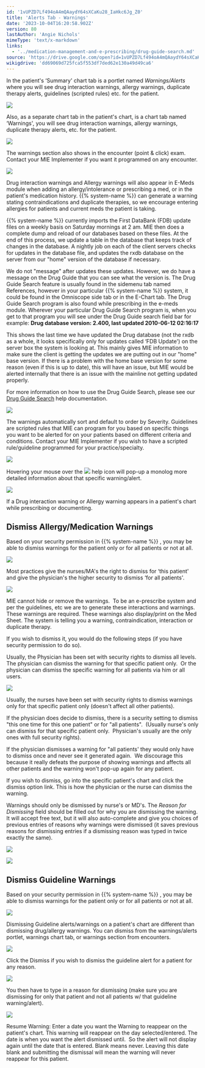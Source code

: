```yaml
---
id: '1vUPZD7Lf494oA4mQAaydY64sXCaKu28_IaHkc6Jg_Z0'
title: 'Alerts Tab - Warnings'
date: '2023-10-04T16:20:58.902Z'
version: 80
lastAuthor: 'Angie Nichols'
mimeType: 'text/x-markdown'
links:
  - '../medication-management-and-e-prescribing/drug-guide-search.md'
source: 'https://drive.google.com/open?id=1vUPZD7Lf494oA4mQAaydY64sXCaKu28_IaHkc6Jg_Z0'
wikigdrive: 'dd69069d725fca5f553df7ded62e130a49d49ca6'
---
```

In the patient's ‘Summary' chart tab is a portlet named *Warnings/Alerts* where you will see drug interaction warnings, allergy warnings, duplicate therapy alerts, guidelines (scripted rules) etc. for the patient.

![](../alerts-tab-warnings.assets/503c79c53d5861763368c035933f05ea.png)

Also, as a separate chart tab in the patient's chart, is a chart tab named ‘Warnings', you will see drug interaction warnings, allergy warnings, duplicate therapy alerts, etc. for the patient.

![](../alerts-tab-warnings.assets/58ddd0f0af472e2da2eccc9c5021b99f.png)

The warnings section also shows in the encounter (point & click) exam. Contact your MIE Implementer if you want it programmed on any encounter.

![](../alerts-tab-warnings.assets/bdce7b4187e09dabba994e21949c1cb2.jpg)

Drug interaction warnings and Allergy warnings will also appear in E-Meds module when adding an allergy/intolerance or prescribing a med, or in the patient's medication history. {{% system-name %}} can generate a warning stating contraindications and duplicate therapies, so we encourage entering allergies for patients and current meds the patient is taking.

{{% system-name %}} currently imports the First DataBank (FDB) update files on a weekly basis on Saturday mornings at 2 am. MIE then does a complete dump and reload of our databases based on these files. At the end of this process, we update a table in the database that keeps track of changes in the database. A nightly job on each of the client servers checks for updates in the database file, and updates the rxdb database on the server from our "home" version of the database if necessary.

We do not "message" after updates these updates. However, we do have a message on the Drug Guide that you can see what the version is. The Drug Guide Search feature is usually found in the sidemenu tab named References, however in your particular {{% system-name %}} system, it could be found in the Omniscope side tab or in the E-Chart tab. The Drug Guide Search program is also found while prescribing in the e-meds module. Wherever your particular Drug Guide Search program is, when you get to that program you will see under the Drug Guide search field bar for example: **Drug database version: 2.400, last updated 2010-06-12 02:16:17**

This shows the last time we have updated the Drug database (not the rxdb as a whole, it looks specifically only for updates called ‘FDB Update') on the server box the system is looking at. This mainly gives MIE information to make sure the client is getting the updates we are putting out in our "home" base version. If there is a problem with the home base version for some reason (even if this is up to date), this will have an issue, but MIE would be alerted internally that there is an issue with the mainline not getting updated properly.

For more information on how to use the Drug Guide Search, please see our [Drug Guide Search](../medication-management-and-e-prescribing/drug-guide-search.md) help documentation.

![](../alerts-tab-warnings.assets/f20e8ca2fd6c1fd4cdf5c6ff63a3b5a5.png)

The warnings automatically sort and default to order by Severity. Guidelines are scripted rules that MIE can program for you based on specific things you want to be alerted for on your patients based on different criteria and conditions. Contact your MIE Implementer if you wish to have a scripted rule/guideline programmed for your practice/specialty.

![](../alerts-tab-warnings.assets/58ddd0f0af472e2da2eccc9c5021b99f.png)

Hovering your mouse over the 
![](../alerts-tab-warnings.assets/bfbd8ddf9c846e1f985e44f63eaa3e57.png)
 help icon will pop-up a monolog more detailed information about that specific warning/alert.

![](../alerts-tab-warnings.assets/e9c320a1f6ef1bd795194d88c9237fb8.png)

If a Drug interaction warning or Allergy warning appears in a patient's chart while prescribing or documenting.

## Dismiss Allergy/Medication Warnings

Based on your security permission in {{% system-name %}} , you may be able to dismiss warnings for the patient only or for all patients or not at all.

![](../alerts-tab-warnings.assets/d092b6161030599c738b4030f8871d3d.png)

Most practices give the nurses/MA's the right to dismiss for ‘this patient' and give the physician's the higher security to dismiss ‘for all patients'.

![](../alerts-tab-warnings.assets/58ddd0f0af472e2da2eccc9c5021b99f.png)

MIE cannot hide or remove the warnings.  To be an e-prescribe system and per the guidelines, etc we are to generate these interactions and warnings.  These warnings are required. These warnings also display/print on the Med Sheet. The system is telling you a warning, contraindication, interaction or duplicate therapy.

If you wish to dismiss it, you would do the following steps (if you have security permission to do so).

Usually, the Physician has been set with security rights to dismiss all levels.  The physician can dismiss the warning for that specific patient only.  Or the physician can dismiss the specific warning for all patients via him or all users.

![](../alerts-tab-warnings.assets/7517b59bc593196fb6d983b6faf3b2d1.jpg)

Usually, the nurses have been set with security rights to dismiss warnings only for that specific patient only (doesn't affect all other patients).

If the physician does decide to dismiss, there is a security setting to dismiss "this one time for this one patient" or for "all patients".  (Usually nurse's only can dismiss for that specific patient only.  Physician's usually are the only ones with full security rights).

If the physician dismisses a warning for "all patients' they would only have to dismiss once and never see it generated again.  We discourage this because it really defeats the purpose of showing warnings and affects all other patients and the warning won't pop-up again for any patient.

If you wish to dismiss, go into the specific patient's chart and click the dismiss option link. This is how the physician or the nurse can dismiss the warning.

Warnings should only be dismissed by nurse's or MD's. The *Reason for Dismissing* field should be filled out for why you are dismissing the warning. It will accept free text, but it will also auto-complete and give you choices of previous entries of reasons why warnings were dismissed (it saves previous reasons for dismissing entries if a dismissing reason was typed in twice exactly the same).

![](../alerts-tab-warnings.assets/503c79c53d5861763368c035933f05ea.png)

![](../alerts-tab-warnings.assets/ae32d66a4b5c30bf2584ab68ce6862f3.png)

## Dismiss Guideline Warnings

Based on your security permission in {{% system-name %}} , you may be able to dismiss warnings for the patient only or for all patients or not at all.

![](../alerts-tab-warnings.assets/d092b6161030599c738b4030f8871d3d.png)

Dismissing Guideline alerts/warnings on a patient's chart are different than dismissing drug/allergy warnings. You can dismiss from the warnings/alerts portlet, warnings chart tab, or warnings section from encounters.

![](../alerts-tab-warnings.assets/503c79c53d5861763368c035933f05ea.png)

Click the Dismiss if you wish to dismiss the guideline alert for a patient for any reason.

![](../alerts-tab-warnings.assets/8846c30a2689c58de4609afae8b7a579.jpg)

You then have to type in a reason for dismissing (make sure you are dismissing for only that patient and not all patients w/ that guideline warning/alert).

![](../alerts-tab-warnings.assets/a0cdb0d7532d9e0bd67f909e80d64cdc.jpg)

Resume Warning: Enter a date you want the Warning to reappear on the patient's chart. This warning will reappear on the day selected/entered. The date is when you want the alert dismissed until.  So the alert will not display again until the date that is entered. Blank means never. Leaving this date blank and submitting the dismissal will mean the warning will never reappear for this patient.

